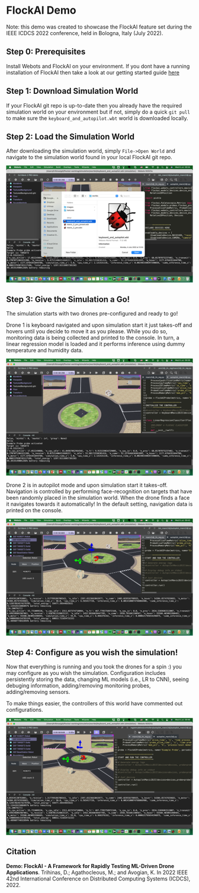 # FlockAI Demo

Note: this demo was created to showcase the FlockAI feature set during the IEEE ICDCS 2022 conference, held in Bologna, Italy (July 2022).

## Step 0: Prerequisites
Install Webots and FlockAI on your environment. If you dont have a running installation of FlockAI then take a look at our getting started guide [here](https://github.com/unic-ailab/flockai-working/)

## Step 1: Download Simulation World
If your FlockAI git repo is up-to-date then you already have the required simulation world on your environment but if not, simply do a quick `git pull` to make sure the `keyboard_and_autopilot.wbt` world is downloaded locally.

## Step 2: Load the Simulation World
After downloading the simulation world, simply `File->Open World` and navigate to the simulation world found in your local FlockAI git repo.

![load world](demo_load_world.png "load world")

## Step 3: Give the Simulation a Go!
The simulation starts with two drones pre-configured and ready to go! 

Drone 1 is keyboard navigated and upon simulation start it just takes-off and hovers until you decide to move it as you please. While you do so, monitoring data is being collected and printed to the console. In turn, a linear regression model is loaded and it performs inference using dummy temperature and humidity data.

![keyboard drone](keyboard_drone.png "keyboard drone")

Drone 2 is in autopilot mode and upon simulation start it takes-off. Navigation is controlled by performing face-recognition on targets that have been randomly placed in the simulation world. When the drone finds a face it navigates towards it automatically! In the default setting, navigation data is printed on the console.

![autopilot drone](autopilot_drone.png "autopilot drone")

## Step 4: Configure as you wish the simulation!
Now that everything is running and you took the drones for a spin :) you may configure as you wish the simulation. Configuration includes persistently storing the data, changing ML models (i.e., LR to CNN), seeing debuging information, adding/removing monitoring probes, adding/removing sensors.

To make things easier, the controllers of this world have commented out configurations.

![configs drone](autopilot_drone_configs.png "autopilot drone configs")

## Citation
**Demo: FlockAI - A Framework for Rapidly Testing ML-Driven Drone Applications**. Trihinas, D.; Agathocleous, M.; and Avogian, K. In 2022 IEEE 42nd International Conference on Distributed Computing Systems (ICDCS), 2022.
